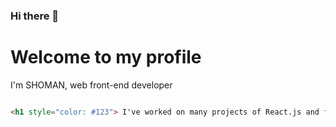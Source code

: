 ### Hi there 👋

<!--
**SHOMANS/SHOMANS** is a ✨ _special_ ✨ repository because its `README.md` (this file) appears on your GitHub profile.

Here are some ideas to get you started:

- 🔭 I’m currently working on ...
- 🌱 I’m currently learning ...
- 👯 I’m looking to collaborate on ...
- 🤔 I’m looking for help with ...
- 💬 Ask me about ...
- 📫 How to reach me: ...
- 😄 Pronouns: ...
- ⚡ Fun fact: ...
-->


# Welcome to my profile 

I'm SHOMAN, web front-end developer

```html

<h1 style="color: #123"> I've worked on many projects of React.js and front-end development
  
  ```
